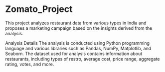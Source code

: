 # Zomato_Project

This project analyzes restaurant data from various types in India and proposes a marketing campaign based on the insights derived from the analysis.

Analysis Details
The analysis is conducted using Python programming language and various libraries such as Pandas, NumPy, Matplotlib, and Seaborn. The dataset used for analysis contains information about restaurants, including types of restro, average cost, price range, aggregate rating, votes, and more.
